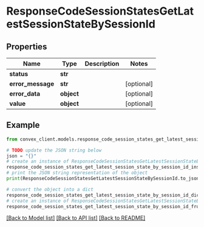 # ResponseCodeSessionStatesGetLatestSessionStateBySessionId


## Properties

Name | Type | Description | Notes
------------ | ------------- | ------------- | -------------
**status** | **str** |  | 
**error_message** | **str** |  | [optional] 
**error_data** | **object** |  | [optional] 
**value** | **object** |  | [optional] 

## Example

```python
from convex_client.models.response_code_session_states_get_latest_session_state_by_session_id import ResponseCodeSessionStatesGetLatestSessionStateBySessionId

# TODO update the JSON string below
json = "{}"
# create an instance of ResponseCodeSessionStatesGetLatestSessionStateBySessionId from a JSON string
response_code_session_states_get_latest_session_state_by_session_id_instance = ResponseCodeSessionStatesGetLatestSessionStateBySessionId.from_json(json)
# print the JSON string representation of the object
print(ResponseCodeSessionStatesGetLatestSessionStateBySessionId.to_json())

# convert the object into a dict
response_code_session_states_get_latest_session_state_by_session_id_dict = response_code_session_states_get_latest_session_state_by_session_id_instance.to_dict()
# create an instance of ResponseCodeSessionStatesGetLatestSessionStateBySessionId from a dict
response_code_session_states_get_latest_session_state_by_session_id_from_dict = ResponseCodeSessionStatesGetLatestSessionStateBySessionId.from_dict(response_code_session_states_get_latest_session_state_by_session_id_dict)
```
[[Back to Model list]](../README.md#documentation-for-models) [[Back to API list]](../README.md#documentation-for-api-endpoints) [[Back to README]](../README.md)



